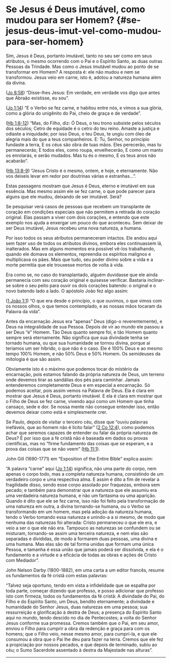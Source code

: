 # Se Jesus é Deus imutável, como mudou para ser Homem? {#se-jesus-deus-imut-vel-como-mudou-para-ser-homem}

Sim, Jesus é Deus, portanto imutável, tanto no seu ser como em seus atributos, o mesmo ocorrendo com o Pai e o Espírito Santo, as duas outras Pessoas da Trindade. Mas como o Jesus imutável mudou ao ponto de se transformar em Homem? A resposta é: ele não mudou e nem se transformou. Jesus veio em carne, isto é, adotou a natureza humana além da divina.

([Jo 8:58](http://bibliaonline.com.br/acf/jo/8/58)) “Disse-lhes Jesus: Em verdade, em verdade vos digo que antes que Abraão existisse, eu sou”.

([Jo 1:14](http://bibliaonline.com.br/acf/jo/1/14)) “E o Verbo se fez carne, e habitou entre nós, e vimos a sua glória, como a glória do unigênito do Pai, cheio de graça e de verdade”.

([Hb 1:8-12](http://bibliaonline.com.br/acf/hb/1/8-12)) “Mas, do Filho, diz: Ó Deus, o teu trono subsiste pelos séculos dos séculos; Cetro de equidade é o cetro do teu reino. Amaste a justiça e odiaste a iniquidade; por isso Deus, o teu Deus, te ungiu com óleo de alegria mais do que a teus companheiros. E: Tu, Senhor, no princípio fundaste a terra, E os céus são obra de tuas mãos. Eles perecerão, mas tu permanecerás; E todos eles, como roupa, envelhecerão, E como um manto os enrolarás, e serão mudados. Mas tu és o mesmo, E os teus anos não acabarão”.

([Hb 13:8-9](http://bibliaonline.com.br/acf/hb/13/8-9)) “Jesus Cristo é o mesmo, ontem, e hoje, e eternamente. Não vos deixeis levar em redor por doutrinas várias e estranhas...”.

Estas passagens mostram que Jesus é Deus, eterno e imutável em sua essência. Mas mesmo assim ele se fez carne, o que pode parecer para alguns que ele mudou, deixando de ser imutável. Será?

Se pesquisar verá casos de pessoas que recebem um transplante de coração em condições especiais que não permitem a retirada do coração original. Elas passam a viver com dois corações, e entendo que este exemplo nos ajuda a enxergar um pouco do que aconteceu. Sem deixar de ser Deus imutável, Jesus recebeu uma nova natureza, a humana.

Por isso todos os seus atributos permaneceram intactos. Ele andou aqui sem fazer uso de todos os atributos divinos, embora eles continuassem lá, inalterados. Mas em alguns momentos era possível vê-los trabalhando, quando ele domava os elementos, repreendia os espíritos malignos e multiplicava os pães. Mais que tudo, seu poder divino sobre a vida e a morte permitia que ele trouxesse mortos de volta à vida.

Era como se, no caso do transplantado, alguém duvidasse que ele ainda permanecia com seu coração original e quisesse verificar. Bastaria inclinar-se sobre o seu peito para ouvir os dois corações batendo: o original e o novo batendo lado a lado. O apóstolo João fez algo assim:

([1 João 1:1](http://bibliaonline.com.br/acf/1jo/1/1)) “O que era desde o princípio, o que ouvimos, o que vimos com os nossos olhos, o que temos contemplado, e as nossas mãos tocaram da Palavra da vida”.

Antes da encarnação Jesus era “apenas” Deus (digo-o reverentemente), e Deus na integralidade de sua Pessoa. Depois de vir ao mundo ele passou a ser Deus “e” Homem. Tão Deus quanto sempre foi, e tão Homem quanto sempre será eternamente. Não significa que sua divindade tenha se tornado humana, ou que sua humanidade se tornou divina, porque aí teríamos um ser híbrido, o que não é o caso. Ele é 100% Deus e ao mesmo tempo 100% Homem, e não 50% Deus e 50% Homem. Os semideuses da mitologia é que são assim.

Obviamente isto é o máximo que podemos tocar do mistério da encarnação, pois estamos falando da própria natureza de Deus, um terreno onde devemos tirar as sandálias dos pés para caminhar. Jamais entenderemos completamente Deus e em especial a encarnação. Só podemos aceitar, pois assim vemos na Palavra de Deus. Ela é clara em mostrar que Jesus é Deus, portanto imutável. E ela é clara em mostrar que o Filho de Deus se fez carne, vivendo aqui como um Homem que tinha cansaço, sede e dor. Se nossa mente não consegue entender isso, então devemos deixar como está e simplesmente crer.

Se Paulo, depois de visitar o terceiro céu, disse que “ouviu palavras inefáveis, que ao homem não é lícito falar” ([2 Co 12:4](http://bibliaonline.com.br/acf/2co/12/4)), como podemos achar que seremos capazes de entender ou falar da própria natureza de Deus? É por isso que a fé cristã não é baseada em dados ou provas científicas, mas no “firme fundamento das coisas que se esperam, e a prova das coisas que se não veem” ([Hb 11:1](http://bibliaonline.com.br/acf/hb/11/1)).

John Gill (1690-1771) em “Exposition of the Entire Bible” explica assim:

“A palavra “carne” aqui ([Jo 1:14](http://bibliaonline.com.br/acf/jo/1/14)) significa, não uma parte do corpo, nem apenas o corpo todo, mas a completa natureza humana, consistindo de um verdadeiro corpo e uma respectiva alma. E assim é dito a fim de revelar a fragilidade disso, sendo esse corpo assolado por fraquezas, embora sem pecado; e também para demonstrar que a natureza que ele assumiu era uma verdadeira natureza humana, e não um fantasma ou uma aparição. Quando é dito que ele se fez carne, isso não foi feito pela transformação de uma natureza em outra, a divina tornando-se humana, ou o Verbo se transformando em um homem, mas pela adoção da natureza humana, tendo o Verbo tomando essa natureza e unindo-a a si mesmo, de modo que nenhuma das naturezas foi alterada: Cristo permaneceu o que ele era, e veio a ser o que ele não era. Tampouco as naturezas se confundem ou se misturam, tornando-se assim uma terceira natureza, e nem elas são separadas e divididas, de modo a formarem duas pessoas, uma divina e uma humana. Mas elas são de tal forma unidas que formam uma única Pessoa, e tamanha é essa união que jamais poderá ser dissolvida, e ela é o fundamento e a virtude e a eficácia de todas as obras e ações de Cristo com Mediador”.

John Nelson Darby (1800-1882), em uma carta a um editor francês, resume os fundamentos da fé cristã com estas palavras:

“Talvez seja oportuno, tendo em vista a infidelidade que se espalha por toda parte, começar dizendo que professo, e posso adicionar que professo isto com firmeza, todos os fundamentos da fé cristã: A divindade do Pai, do Filho e do Espírito Santo, um Deus, bendito eternamente; a divindade e humanidade do Senhor Jesus, duas naturezas em uma pessoa; sua ressurreição e glorificação à destra de Deus; a presença do Espírito Santo aqui no mundo, tendo descido no dia de Pentecostes; a volta do Senhor Jesus conforme sua promessa. Cremos também que o Pai, em seu amor, enviou o Filho para cumprir a obra da redenção e graça para com os homens; que o Filho veio, nesse mesmo amor, para cumpri-la, e que ele consumou a obra que o Pai lhe deu para fazer na terra. Cremos que ele fez a propiciação por nossos pecados, e que depois de terminado, subiu ao céu; o Sumo Sacerdote assentado à destra da Majestade nas alturas”.

*****